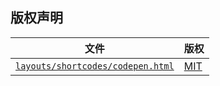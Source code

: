


## 版权声明

| 文件 | 版权 |
| ----- | -------| 
| [`layouts/shortcodes/codepen.html`](layouts/shortcodes/codepen.html) | [MIT](https://github.com/hugomods/shortcodes/blob/main/LICENSE) | 
